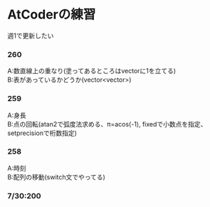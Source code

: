 # AtCoderの練習

週1で更新したい

### 260  
A:数直線上の重なり(塗ってあるところはvectorに1を立てる)  
B:表があっているかどうか(vector<vector<char>>)  
 
### 259  
A:身長  
B:点の回転(atan2で弧度法求める、π=acos(-1), fixedで小数点を指定、setprecisionで桁数指定)  

### 258  
A:時刻  
B:配列の移動(switch文でやってる)  

### 7/30:200
